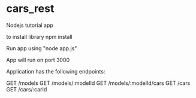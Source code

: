 # cars_rest

Nodejs tutorial app

to install library npm install

Run app using "node app.js"

App will run on port 3000

Application has the following endpoints:

GET /models
GET /models/:modelId
GET /models/:modelId/cars
GET /cars
GET /cars/:carId